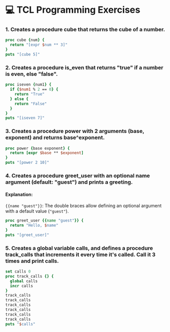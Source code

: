 # 💻 TCL Programming Exercises

### 1. Creates a procedure cube that returns the cube of a number.
```tcl
proc cube {num} {
  return "[expr $num ** 3]"
}
puts "[cube 5]"
```

### 2. Creates a procedure is_even that returns "true" if a number is even, else "false".
```tcl
proc iseven {num1} {
  if {$num1 % 2 == 0} {
    return "True"
  } else {
    return "False"
  }
}
puts "[iseven 7]"
```

### 3. Creates a procedure power with 2 arguments (base, exponent) and returns base^exponent.
```tcl
proc power {base exponent} {
  return [expr $base ** $exponent]
}
puts "[power 2 10]"
```

### 4. Creates a procedure greet_user with an optional name argument (default: "guest") and prints a greeting.
#### Explanation:
`{{name "guest"}}`: The double braces allow defining an optional argument with a default value (`"guest"`).
```tcl
proc greet_user {{name "guest"}} {
  return "Hello, $name"
}
puts "[greet_user]"
```

### 5. Creates a global variable calls, and defines a procedure track_calls that increments it every time it's called. Call it 3 times and print calls. 
```tcl
set calls 0 
proc track_calls {} {
  global calls
  incr calls
}
track_calls
track_calls
track_calls
track_calls
track_calls
track_calls
puts "$calls"
```
